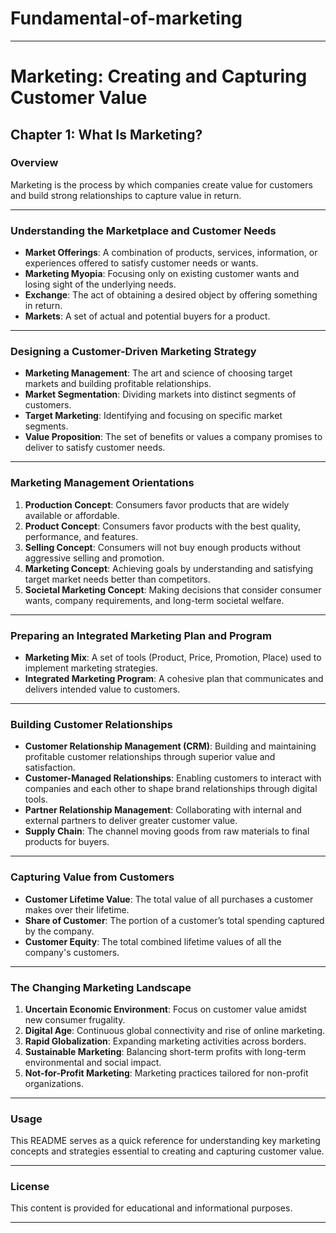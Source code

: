 # Fundamental-of-marketing


----------------------------------------------------------------------------------------------------------------------

# Marketing: Creating and Capturing Customer Value

## Chapter 1: What Is Marketing?

### Overview
Marketing is the process by which companies create value for customers and build strong relationships to capture value in return.

---

### Understanding the Marketplace and Customer Needs

- **Market Offerings**: A combination of products, services, information, or experiences offered to satisfy customer needs or wants.
- **Marketing Myopia**: Focusing only on existing customer wants and losing sight of the underlying needs.
- **Exchange**: The act of obtaining a desired object by offering something in return.
- **Markets**: A set of actual and potential buyers for a product.

---

### Designing a Customer-Driven Marketing Strategy

- **Marketing Management**: The art and science of choosing target markets and building profitable relationships.
- **Market Segmentation**: Dividing markets into distinct segments of customers.
- **Target Marketing**: Identifying and focusing on specific market segments.
- **Value Proposition**: The set of benefits or values a company promises to deliver to satisfy customer needs.

---

### Marketing Management Orientations

1. **Production Concept**: Consumers favor products that are widely available or affordable.
2. **Product Concept**: Consumers favor products with the best quality, performance, and features.
3. **Selling Concept**: Consumers will not buy enough products without aggressive selling and promotion.
4. **Marketing Concept**: Achieving goals by understanding and satisfying target market needs better than competitors.
5. **Societal Marketing Concept**: Making decisions that consider consumer wants, company requirements, and long-term societal welfare.

---

### Preparing an Integrated Marketing Plan and Program

- **Marketing Mix**: A set of tools (Product, Price, Promotion, Place) used to implement marketing strategies.
- **Integrated Marketing Program**: A cohesive plan that communicates and delivers intended value to customers.

---

### Building Customer Relationships

- **Customer Relationship Management (CRM)**: Building and maintaining profitable customer relationships through superior value and satisfaction.
- **Customer-Managed Relationships**: Enabling customers to interact with companies and each other to shape brand relationships through digital tools.
- **Partner Relationship Management**: Collaborating with internal and external partners to deliver greater customer value.
- **Supply Chain**: The channel moving goods from raw materials to final products for buyers.

---

### Capturing Value from Customers

- **Customer Lifetime Value**: The total value of all purchases a customer makes over their lifetime.
- **Share of Customer**: The portion of a customer’s total spending captured by the company.
- **Customer Equity**: The total combined lifetime values of all the company's customers.

---

### The Changing Marketing Landscape

1. **Uncertain Economic Environment**: Focus on customer value amidst new consumer frugality.
2. **Digital Age**: Continuous global connectivity and rise of online marketing.
3. **Rapid Globalization**: Expanding marketing activities across borders.
4. **Sustainable Marketing**: Balancing short-term profits with long-term environmental and social impact.
5. **Not-for-Profit Marketing**: Marketing practices tailored for non-profit organizations.

---

### Usage
This README serves as a quick reference for understanding key marketing concepts and strategies essential to creating and capturing customer value.

---

### License
This content is provided for educational and informational purposes.



---------------------------------------------------------------------------------------------------------------------------


